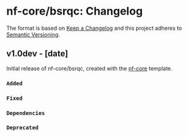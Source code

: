 # nf-core/bsrqc: Changelog

The format is based on [Keep a Changelog](https://keepachangelog.com/en/1.0.0/)
and this project adheres to [Semantic Versioning](https://semver.org/spec/v2.0.0.html).

## v1.0dev - [date]

Initial release of nf-core/bsrqc, created with the [nf-core](https://nf-co.re/) template.

### `Added`

### `Fixed`

### `Dependencies`

### `Deprecated`
